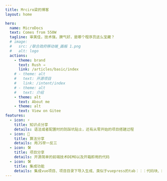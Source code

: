 ```yaml
---
title: Mrciro梁的博客
layout: home

hero:
  name: MicroDocs
  text: Comes from 550W
  tagline: 审美佳，技术强，脾气好，是哪个程序员这么宝藏？
  # image:
  #   src: /联合政府移动端_画板 1.png
  #   alt: logo
  actions:
    - theme: brand
      text: Rush →
      link: /articles/basic/index
    # - theme: alt
    #   text: 开源项目
    #   link: /intent/index
    # - theme: alt
    #   text: 介绍
    - theme: alt
      text: About me
    - theme: alt
      text: View on Gitee
features:
  - icon: ⚡️
    title: 知识点分享
    details: 语法或者配置时的防踩坑贴士，还有从零开始的项目搭建过程
  - icon: 🧦
    title: 算法分享
    details: 用JS举一反三
  - icon: 🛠️
    title: 项目分享
    details: 开源简单的前端技术DEMO以及开箱即用的代码
  - icon: 🛠️
    title: 集成功能
    details: 集成vue项目、项目目录下导入生成、类似于vuepress的tab：：：代码块、网站部署、全局搜索
---
```



